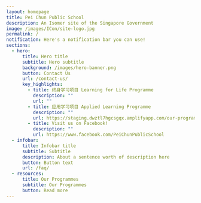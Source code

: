 ```yaml
---
layout: homepage
title: Pei Chun Public School
description: An Isomer site of the Singapore Government
image: /images/ICon/site-logo.jpg
permalink: /
notification: Here's a notification bar you can use!
sections:
  - hero:
      title: Hero title
      subtitle: Hero subtitle
      background: /images/hero-banner.png
      button: Contact Us
      url: /contact-us/
      key_highlights:
        - title: 终身学习项目 Learning for Life Programme
          description: ""
          url: ""
        - title: 应用学习项目 Applied Learning Programme
          description: ""
          url: https://staging.dwztl7hgcsgqx.amplifyapp.com/our-programmes/department/permalink/
        - title: Visit us on Facebook!
          description: ""
          url: https://www.facebook.com/PeiChunPublicSchool
  - infobar:
      title: Infobar title
      subtitle: Subtitle
      description: About a sentence worth of description here
      button: Button text
      url: /faq/
  - resources:
      title: Our Programmes
      subtitle: Our Programmes
      button: Read more
---
```


